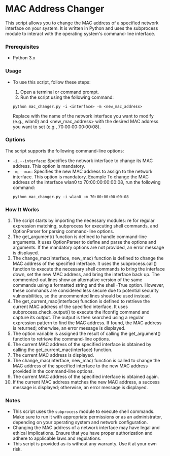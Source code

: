 # MAC Address Changer

This script allows you to change the MAC address of a specified network interface on your system. It is written in Python and uses the subprocess module to interact with the operating system's command-line interface.

### Prerequisites
- Python 3.x

### Usage
- To use this script, follow these steps:

  1. Open a terminal or command prompt.
  2. Run the script using the following command:
    ```commandline
    python mac_changer.py -i <interface> -m <new_mac_address>
    ```
    Replace <interface> with the name of the network interface you want to modify (e.g., wlan0) and <new_mac_address> with the desired MAC address you want to set (e.g., 70:00:00:00:00:08).

### Options
The script supports the following command-line options:

- `-i`, `--interface`: Specifies the network interface to change its MAC address. This option is mandatory.
- `-m`, `--mac`: Specifies the new MAC address to assign to the network interface. This option is mandatory.
Example
To change the MAC address of the interface wlan0 to 70:00:00:00:00:08, run the following command:
    ```commandline
    python mac_changer.py -i wlan0 -m 70:00:00:00:00:08
    ```

### How It Works
1. The script starts by importing the necessary modules: re for regular expression matching, subprocess for executing shell commands, and OptionParser for parsing command-line options.
2. The get_argument() function is defined to handle command-line arguments. It uses OptionParser to define and parse the options and arguments. If the mandatory options are not provided, an error message is displayed.
3. The change_mac(interface, new_mac) function is defined to change the MAC address of the specified interface. It uses the subprocess.call() function to execute the necessary shell commands to bring the interface down, set the new MAC address, and bring the interface back up. The commented-out lines show an alternative version of the same commands using a formatted string and the shell=True option. However, these commands are considered less secure due to potential security vulnerabilities, so the uncommented lines should be used instead.
4. The get_current_mac(interface) function is defined to retrieve the current MAC address of the specified interface. It uses subprocess.check_output() to execute the ifconfig command and capture its output. The output is then searched using a regular expression pattern to find the MAC address. If found, the MAC address is returned; otherwise, an error message is displayed.
5. The option variable is assigned the result of calling the get_argument() function to retrieve the command-line options.
6. The current MAC address of the specified interface is obtained by calling the get_current_mac(interface) function.
7. The current MAC address is displayed.
8. The change_mac(interface, new_mac) function is called to change the MAC address of the specified interface to the new MAC address provided in the command-line options.
9. The current MAC address of the specified interface is obtained again.
10. If the current MAC address matches the new MAC address, a success message is displayed; otherwise, an error message is displayed.

### Notes
- This script uses the `subprocess` module to execute shell commands. Make sure to run it with appropriate permissions or as an administrator, depending on your operating system and network configuration.
- Changing the MAC address of a network interface may have legal and ethical implications. Ensure that you have proper authorization and adhere to applicable laws and regulations.
- This script is provided as-is without any warranty. Use it at your own risk.
